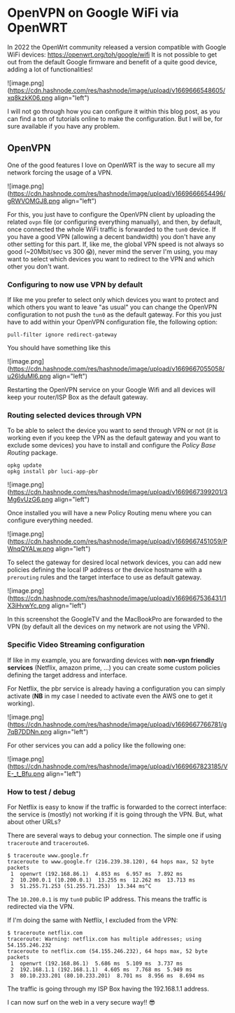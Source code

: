 # OpenVPN on Google WiFi via OpenWRT

In 2022 the OpenWrt community released a version compatible with Google WiFi devices: https://openwrt.org/toh/google/wifi
It is not possible to get out from the default Google firmware and benefit of a quite good device, adding a lot of functionalities!

![image.png](https://cdn.hashnode.com/res/hashnode/image/upload/v1669666548605/xq8kzkK06.png align="left")

I will not go through how you can configure it within this blog post, as you can find a ton of tutorials online to make the configuration. But I will be, for sure available if you have any problem.

## OpenVPN
One of the good features I love on OpenWRT is the way to secure all my network forcing the usage of a VPN.

![image.png](https://cdn.hashnode.com/res/hashnode/image/upload/v1669666654496/gRWVOMGJ8.png align="left")

For this, you just have to configure the OpenVPN client by uploading the related `ovpn` file (or configuring everything manually), and then, by default, once connected the whole WiFi traffic is forwarded to the `tun0` device.
If you have a good VPN (allowing a decent bandwidth) you don't have any other setting for this part. If, like me, the global VPN speed is not always so good (~20Mbit/sec vs 300 😱), never mind the server I'm using, you may want to select which devices you want to redirect to the VPN and which other you don't want.

### Configuring to now use VPN by default
If like me you prefer to select only which devices you want to protect and which others you want to leave "as usual" you can change the OpenVPN configuration to not push the `tun0` as the default gateway. For this you just have to add within your OpenVPN configuration file, the following option:
```
pull-filter ignore redirect-gateway
```
You should have something like this

![image.png](https://cdn.hashnode.com/res/hashnode/image/upload/v1669667055058/u26lduMl6.png align="left")

Restarting the OpenVPN service on your Google Wifi and all devices will keep your router/ISP Box as the default gateway.

### Routing selected devices through VPN
To be able to select the device you want to send through VPN or not (it is working even if you keep the VPN as the default gateway and you want to exclude some devices) you have to install and configure the *Policy Base Routing* package.
```
opkg update
opkg install pbr luci-app-pbr
```

![image.png](https://cdn.hashnode.com/res/hashnode/image/upload/v1669667399201/3Mg6vUzG6.png align="left")

Once installed you will have a new Policy Routing menu where you can configure everything needed.

![image.png](https://cdn.hashnode.com/res/hashnode/image/upload/v1669667451059/PWnqQYALw.png align="left")

To select the gateway for desired local network devices, you can add new policies defining the local IP address or the device hostname with a `prerouting` rules and the target interface to use as default gateway.

![image.png](https://cdn.hashnode.com/res/hashnode/image/upload/v1669667536431/1X3iHvwYc.png align="left")

In this screenshot the GoogleTV and the MacBookPro are forwarded to the VPN (by default all the devices on my network are not using the VPN).

### Specific Video Streaming configuration
If like in my example, you are forwarding devices with **non-vpn friendly services** (Netflix, amazon prime, ...) you can create some custom policies defining the target address and interface.

For Netflix, the pbr service is already having a configuration you can simply activate (**NB** in my case I needed to activate even the AWS one to get it working).

![image.png](https://cdn.hashnode.com/res/hashnode/image/upload/v1669667766781/g7qB7DDNn.png align="left")

For other services you can add a policy like the following one:

![image.png](https://cdn.hashnode.com/res/hashnode/image/upload/v1669667823185/VE-_t_Bfu.png align="left")

### How to test / debug
For Netflix is easy to know if the traffic is forwarded to the correct interface: the service is (mostly) not working if it is going through the VPN.
But, what about other URLs?

There are several ways to debug your connection. The simple one if using `traceroute` and `traceroute6`.

```
$ traceroute www.google.fr
traceroute to www.google.fr (216.239.38.120), 64 hops max, 52 byte packets
 1  openwrt (192.168.86.1)  4.853 ms  6.957 ms  7.892 ms
 2  10.200.0.1 (10.200.0.1)  13.255 ms  12.262 ms  13.713 ms
 3  51.255.71.253 (51.255.71.253)  13.344 ms^C
```
The `10.200.0.1` is my `tun0` public IP address. This means the traffic is redirected via the VPN.

If I'm doing the same with Netflix, I excluded from the VPN:

```
$ traceroute netflix.com
traceroute: Warning: netflix.com has multiple addresses; using 54.155.246.232
traceroute to netflix.com (54.155.246.232), 64 hops max, 52 byte packets
 1  openwrt (192.168.86.1)  5.686 ms  5.109 ms  3.737 ms
 2  192.168.1.1 (192.168.1.1)  4.605 ms  7.768 ms  5.949 ms
 3  80.10.233.201 (80.10.233.201)  8.701 ms  8.956 ms  8.694 ms
```
The traffic is going through my ISP Box having the 192.168.1.1 address.


I can now surf on the web in a very secure way!! 😎